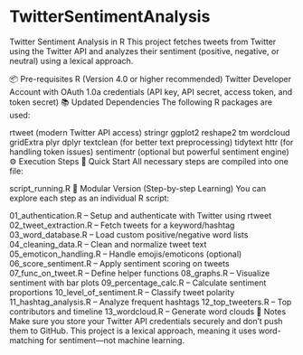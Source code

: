 # TwitterSentimentAnalysis
Twitter Sentiment Analysis in R
This project fetches tweets from Twitter using the Twitter API and analyzes their sentiment (positive, negative, or neutral) using a lexical approach.

📦 Pre-requisites
R (Version 4.0 or higher recommended)
Twitter Developer Account with OAuth 1.0a credentials (API key, API secret, access token, and token secret)
📚 Updated Dependencies
The following R packages are used:

rtweet (modern Twitter API access)
stringr
ggplot2
reshape2
tm
wordcloud
gridExtra
plyr
dplyr
textclean (for better text preprocessing)
tidytext
httr (for handling token issues)
sentimentr (optional but powerful sentiment engine)
⚙️ Execution Steps
🔹 Quick Start
All necessary steps are compiled into one file:

script_running.R
🔹 Modular Version (Step-by-step Learning)
You can explore each step as an individual R script:

01_authentication.R – Setup and authenticate with Twitter using rtweet
02_tweet_extraction.R – Fetch tweets for a keyword/hashtag
03_word_database.R – Load custom positive/negative word lists
04_cleaning_data.R – Clean and normalize tweet text
05_emoticon_handling.R – Handle emojis/emoticons (optional)
06_score_sentiment.R – Apply sentiment scoring on tweets
07_func_on_tweet.R – Define helper functions
08_graphs.R – Visualize sentiment with bar plots
09_percentage_calc.R – Calculate sentiment proportions
10_level_of_sentiment.R – Classify tweet polarity
11_hashtag_analysis.R – Analyze frequent hashtags
12_top_tweeters.R – Top contributors and timeline
13_wordcloud.R – Generate word clouds
📌 Notes
Make sure you store your Twitter API credentials securely and don’t push them to GitHub.
This project is a lexical approach, meaning it uses word-matching for sentiment—not machine learning.

